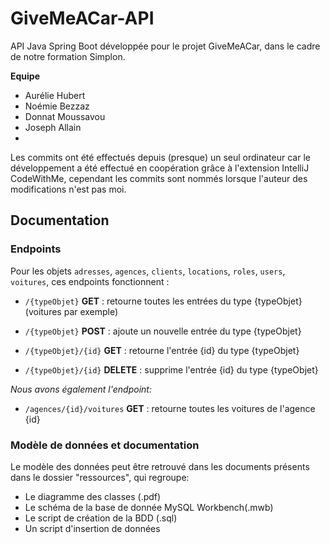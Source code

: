# GiveMeACar-API
API Java Spring Boot développée pour le projet GiveMeACar, dans le cadre de notre formation Simplon.

**Equipe**
- Aurélie Hubert
- Noémie Bezzaz
- Donnat Moussavou
- Joseph Allain
- 
Les commits ont été effectués depuis (presque) un seul ordinateur car le développement a été effectué en coopération grâce à l'extension IntelliJ CodeWithMe, cependant les commits sont nommés lorsque l'auteur des modifications n'est pas moi.

## Documentation

### Endpoints

Pour les objets `adresses`, `agences`, `clients`, `locations`, `roles`, `users`, `voitures`, ces endpoints fonctionnent :

- `/{typeObjet}` **GET** : retourne toutes les entrées du type {typeObjet} (voitures par exemple)

- `/{typeObjet}` **POST** : ajoute un nouvelle entrée du type {typeObjet}

- `/{typeObjet}/{id}` **GET** : retourne l'entrée {id} du type {typeObjet}

- `/{typeObjet}/{id}` **DELETE** : supprime l'entrée {id} du type {typeObjet}

*Nous avons également l'endpoint:*

- `/agences/{id}/voitures` **GET** : retourne toutes les voitures de l'agence {id}

### Modèle de données et documentation

Le modèle des données peut être retrouvé dans les documents présents dans le dossier "ressources", qui regroupe:

- Le diagramme des classes (.pdf)
- Le schéma de la base de donnée MySQL Workbench(.mwb)
- Le script de création de la BDD (.sql)
- Un script d'insertion de données
